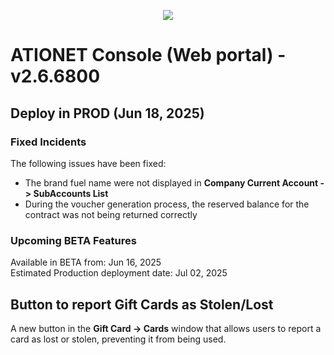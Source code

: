 <p align="center">
  <img src="https://github.com/Ationet/ationetdocs/raw/master/Content/Images/ATIOnetLogo_250x70.png" />
</p>

# ATIONET Console (Web portal) - v2.6.6800

## Deploy in PROD (Jun 18, 2025)

### Fixed Incidents
The following issues have been fixed:
- The brand fuel name were not displayed in **Company Current Account -> SubAccounts List**
- During the voucher generation process, the reserved balance for the contract was not being returned correctly

### Upcoming BETA Features
Available in BETA from: Jun 16, 2025 <br>
Estimated Production deployment date: Jul 02, 2025

## Button to report Gift Cards as Stolen/Lost
A new button in the **Gift Card -> Cards** window that allows users to report a card as lost or stolen, preventing it from being used.
